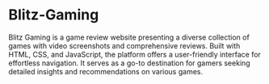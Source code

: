 # Blitz-Gaming
Blitz Gaming is a game review website presenting a diverse collection of games with video screenshots and comprehensive reviews. Built with HTML, CSS, and JavaScript, the platform offers a user-friendly interface for effortless navigation. It serves as a go-to destination for gamers seeking detailed insights and recommendations on various games.
